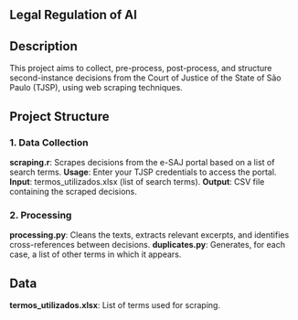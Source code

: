 ## Legal Regulation of AI
## Description
This project aims to collect, pre-process, post-process, and structure second-instance decisions from the Court of Justice of the State of São Paulo (TJSP), using web scraping techniques.

## Project Structure
### 1. Data Collection
**scraping.r**: Scrapes decisions from the e-SAJ portal based on a list of search terms.
**Usage**: Enter your TJSP credentials to access the portal.
**Input**: termos_utilizados.xlsx (list of search terms).
**Output**: CSV file containing the scraped decisions.
### 2. Processing
**processing.py**: Cleans the texts, extracts relevant excerpts, and identifies cross-references between decisions.
**duplicates.py**: Generates, for each case, a list of other terms in which it appears.
## Data
**termos_utilizados.xlsx**: List of terms used for scraping.
